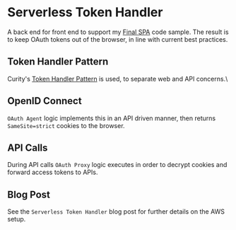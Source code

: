 # Serverless Token Handler

A back end for front end to support my [Final SPA](https://github.com/gary-archer/oauth.websample.final) code sample.
The result is to keep OAuth tokens out of the browser, in line with current best practices.

## Token Handler Pattern

Curity's [Token Handler Pattern](https://github.com/curityio/spa-using-token-handler) is used, to separate web and API concerns.\

## OpenID Connect

`OAuth Agent` logic implements this in an API driven manner, then returns `SameSite=strict` cookies to the browser.

## API Calls

During API calls `OAuth Proxy` logic executes in order to decrypt cookies and forward access tokens to APIs. 

## Blog Post

See the `Serverless Token Handler` blog post for further details on the AWS setup.
